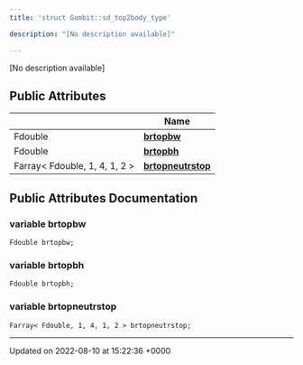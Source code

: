 ```yaml
---
title: 'struct Gambit::sd_top2body_type'

description: "[No description available]"

---
```









[No description available]

## Public Attributes

|                | Name           |
| -------------- | -------------- |
| Fdouble | **[brtopbw](/documentation/code/gambit_2.2/classes/structgambit_1_1sd__top2body__type/#variable-brtopbw)**  |
| Fdouble | **[brtopbh](/documentation/code/gambit_2.2/classes/structgambit_1_1sd__top2body__type/#variable-brtopbh)**  |
| Farray< Fdouble, 1, 4, 1, 2 > | **[brtopneutrstop](/documentation/code/gambit_2.2/classes/structgambit_1_1sd__top2body__type/#variable-brtopneutrstop)**  |

## Public Attributes Documentation

### variable brtopbw

```
Fdouble brtopbw;
```


### variable brtopbh

```
Fdouble brtopbh;
```


### variable brtopneutrstop

```
Farray< Fdouble, 1, 4, 1, 2 > brtopneutrstop;
```


-------------------------------

Updated on 2022-08-10 at 15:22:36 +0000